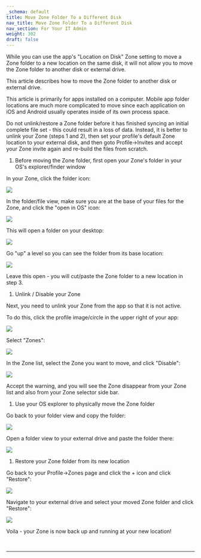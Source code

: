 ```yaml
---
_schema: default
title: Move Zone Folder To a Different Disk
nav_title: Move Zone Folder To a Different Disk
nav_section: For Your IT Admin
weight: 302
draft: false
---
```

While you can use the app's "Location on Disk" Zone setting to move a Zone folder to a new location on the same disk, it will not allow you to move the Zone folder to another disk or external drive.

This article describes how to move the Zone folder to another disk or external drive.

This article is primarily for apps installed on a computer. Mobile app folder locations are much more complicated to move since each application on iOS and Android usually operates inside of its own process space.

Do not unlink/restore a Zone folder before it has finished syncing an initial complete file set - this could result in a loss of data. Instead, it is better to unlink your Zone (steps 1 and 2), then set your profile's default Zone location to your external disk, and then goto Profile-&gt;Invites and accept your Zone invite again and re-build the files from scratch.

1. Before moving the Zone folder, first open your Zone's folder in your OS's explorer/finder window

In your Zone, click the folder icon:

![](/uploads/image-21.png)

In the folder/file view, make sure you are at the base of your files for the Zone, and click the "open in OS" icon:

![](/uploads/image-22.png)

This will open a folder on your desktop:

![](/uploads/image-23.png)

Go "up" a level so you can see the folder from its base location:

![](/uploads/image-24.png)

Leave this open - you will cut/paste the Zone folder to a new location in step 3.

1. Unlink / Disable your Zone

Next, you need to unlink your Zone from the app so that it is not active.

To do this, click the profile image/circle in the upper right of your app:

![](/uploads/image-25.png)

Select "Zones":

![](/uploads/image-26.png)

In the Zone list, select the Zone you want to move, and click "Disable":

![](/uploads/image-27.png)

Accept the warning, and you will see the Zone disappear from your Zone list and also from your Zone selector side bar.

1. Use your OS explorer to physically move the Zone folder

Go back to your folder view and copy the folder:

![](/uploads/image-28.png)

Open a folder view to your external drive and paste the folder there:

![](/uploads/image-29.png)

1. Restore your Zone folder from its new location

Go back to your Profile-&gt;Zones page and click the + icon and click "Restore":

![](/uploads/image-30.png)

Navigate to your external drive and select your moved Zone folder and click "Restore":

![](/uploads/image-31.png)

Voila - your Zone is now back up and running at your new location!

&nbsp;

---

&nbsp;